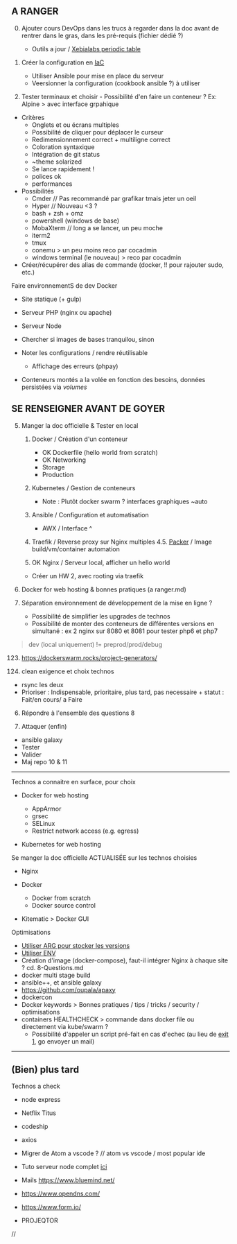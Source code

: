 A RANGER
--------

00. Ajouter cours DevOps dans les trucs à regarder dans la doc avant de rentrer dans le gras, dans les pré-requis (fichier dédié ?)
	- Outils a jour / [Xebialabs periodic table](https://xebialabs.com/periodic-table-of-devops-tools/)

01. Créer la configuration en [IaC](https://www.udemy.com/course/linux-academy-devops-essentials/learn/lecture/13781164#overview)
	- Utiliser Ansible pour mise en place du serveur
	- Veersionner la configuration (cookbook ansible ?) à utiliser


546. Tester terminaux et choisir
	- Possibilité d'en faire un conteneur ? Ex: Alpine > avec interface grpahique

- Critères
	- Onglets et ou écrans multiples
	- Possibilité de cliquer pour déplacer le curseur
	- Redimensionnement correct + multiligne correct
	- Coloration syntaxique
	- Intégration de git status
	- ~theme solarized
	- Se lance rapidement !
	- polices ok
	- performances
- Possibilités
	- Cmder // Pas recommandé par grafikar tmais jeter un oeil
	- Hyper // Nouveau <3 ?
	- bash + zsh + omz
	- powershell (windows de base)
	- MobaXterm // long a se lancer, un peu moche
	- iterm2
	- tmux
	- conemu > un peu moins reco par cocadmin
	- windows terminal (le nouveau) > reco par cocadmin
- Créer/récupérer des alias de commande (docker, !! pour rajouter sudo, etc.)

Faire environnementS de dev Docker

- Site statique (+ gulp)
- Serveur PHP (nginx ou apache)
- Serveur Node

- Chercher si images de bases tranquilou, sinon
- Noter les configurations / rendre réutilisable
	- Affichage des erreurs (phpay)
- Conteneurs montés a la volée en fonction des besoins, données persistées via *volumes*


SE RENSEIGNER AVANT DE GOYER
----------------------------

5. Manger la doc officielle & Tester en local

	1. Docker / Création d'un conteneur
		- OK Dockerfile (hello world from scratch)
		- OK Networking
		- Storage
		- Production
		
	2. Kubernetes / Gestion de conteneurs
		- Note : Plutôt docker swarm ? interfaces graphiques ~auto
	3. Ansible / Configuration et automatisation
		- AWX / Interface ^
	4. Traefik / Reverse proxy sur Nginx multiples
	4.5. [Packer](https://www.packer.io/) / Image build/vm/container automation
	5. OK Nginx / Serveur local, afficher un hello world
	- Créer un HW 2, avec rooting via traefik



2. Docker for web hosting & bonnes pratiques (a ranger.md)

3. Séparation environnement de développement de la mise en ligne ?

	- Possibilité de simplifier les upgrades de technos
	- Possibilité de monter des conteneurs de différentes versions en simultané : ex 2 nginx sur 8080 et 8081 pour tester php6 et php7

> dev (local uniquement) != preprod/prod/debug

123. https://dockerswarm.rocks/project-generators/

4. clean exigence et choix technos

- rsync les deux
- Prioriser : Indispensable, prioritaire, plus tard, pas necessaire + statut : Fait/en cours/ a Faire

6. Répondre à l'ensemble des questions 8

7. Attaquer (enfin)

- ansible galaxy
- Tester
- Valider
- Maj repo 10 & 11


---

Technos a connaitre en surface, pour choix

-	Docker for web hosting
	- AppArmor
	- grsec
	- SELinux 
	- Restrict network access (e.g. egress)
	
- Kubernetes for web hosting

Se manger la doc officielle ACTUALISÉE sur les technos choisies

- Nginx
- Docker
	- Docker from scratch
	- Docker source control

- Kitematic > Docker GUI


Optimisations

- [Utiliser ARG pour stocker les versions](https://www.udemy.com/course/docker-essentials/learn/lecture/12339826#overview)
- [Utiliser ENV](https://www.udemy.com/course/docker-essentials/learn/lecture/12339842#overview)
- Création d'image (docker-compose), faut-il intégrer Nginx à chaque site ? cd. 8-Questions.md
-	docker multi stage build
- ansible++, et ansible galaxy
-	https://github.com/oupala/apaxy
-	dockercon
- Docker keywords > Bonnes pratiques / tips / tricks / security / optimisations
- containers HEALTHCHECK > commande dans docker file ou directement via kube/swarm ?
	- Possibilité d'appeler un script pré-fait en cas d'echec (au lieu de [exit 1](https://www.udemy.com/course/docker-for-beginners/learn/lecture/14002044#overview), go envoyer un mail)

--- 

## (Bien) plus tard

Technos a check

-	node express
-	Netflix Titus
-	codeship
-	axios
-	Migrer de Atom a vscode ? // atom vs vscode / most popular ide
-	Tuto serveur node complet [ici](https://www.youtube.com/watch?v=XCgCjasqEFo&list=PLQlWzK5tU-gDyxC1JTpyC2avvJlt3hrIh&index=2)
- Mails https://www.bluemind.net/
- https://www.opendns.com/

- https://www.form.io/
- PROJEQTOR 
































//